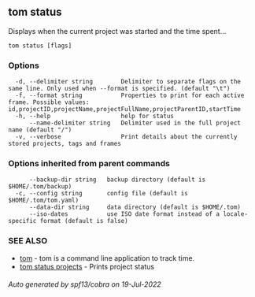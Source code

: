 ## tom status

Displays when the current project was started and the time spent...

```
tom status [flags]
```

### Options

```
  -d, --delimiter string        Delimiter to separate flags on the same line. Only used when --format is specified. (default "\t")
  -f, --format string           Properties to print for each active frame. Possible values: id,projectID,projectName,projectFullName,projectParentID,startTime
  -h, --help                    help for status
      --name-delimiter string   Delimiter used in the full project name (default "/")
  -v, --verbose                 Print details about the currently stored projects, tags and frames
```

### Options inherited from parent commands

```
      --backup-dir string   backup directory (default is $HOME/.tom/backup)
  -c, --config string       config file (default is $HOME/.tom/tom.yaml)
      --data-dir string     data directory (default is $HOME/.tom)
      --iso-dates           use ISO date format instead of a locale-specific format (default is false)
```

### SEE ALSO

* [tom](tom.md)	 - tom is a command line application to track time.
* [tom status projects](tom_status_projects.md)	 - Prints project status

###### Auto generated by spf13/cobra on 19-Jul-2022
